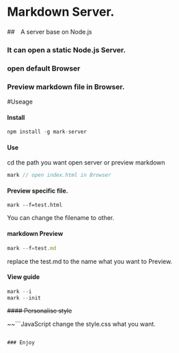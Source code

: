# Markdown Server.
##　A server base on Node.js
### It can open a static Node.js Server.
### open default Browser
### Preview markdown file in Browser.


#Useage

#### Install
```JavaScript
npm install -g mark-server
```

#### Use
cd the path you want open server or preview markdown

```JavaScript
mark // open index.html in Browser

```
#### Preview specific file.

```
mark --f=test.html
```
You can change the filename to other.

#### markdown Preview

```JavaScript
mark --f=test.md

```
replace the test.md to the name what you want to Preview.

#### View guide

```JavaScript
mark --i
mark --init
```

~~#### Personalise style~~

~~```JavaScript
change the style.css what you want.
```~~

### Enjoy
